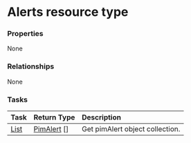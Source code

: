 # Alerts resource type



### Properties
None

### Relationships
None


### Tasks

| Task		   | Return Type	|Description|
|:---------------|:--------|:----------|
|[List](../api/pimalert_list.md) | [PimAlert](pimalert.md) [] |Get pimAlert object collection. |

<!-- uuid: b7154050-1c42-45dc-aecd-8b74e62ef1c2
2015-10-12 23:19:38 UTC -->